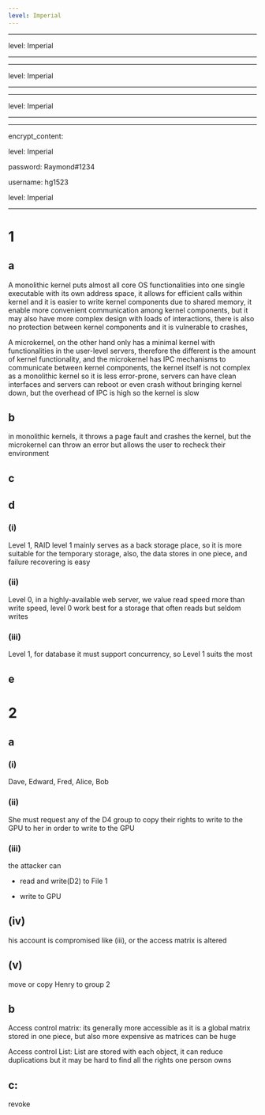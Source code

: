 ```yaml
---
level: Imperial
---
```

---
level: Imperial
---
---
level: Imperial
---
---
level: Imperial
---
---
encrypt_content:
  level: Imperial
  password: Raymond#1234
  username: hg1523
level: Imperial
---

# 1
## a
A monolithic kernel puts almost all core OS functionalities into one single executable with its own address space, it allows for efficient calls within kernel and it is easier to write kernel components due to shared memory, it enable more convenient communication among kernel components,  but it may also have more complex design with loads of interactions, there is also no protection between kernel components and it is vulnerable to crashes,

A microkernel, on the other hand only has a minimal kernel with functionalities in the user-level servers, therefore the different is the amount of kernel functionality, and the microkernel has IPC mechanisms to communicate between kernel components, the kernel itself is not complex as a monolithic kernel so it is less error-prone, servers can have clean interfaces and servers can reboot or even crash without bringing kernel down, but the overhead of IPC is high so the kernel is slow

## b
in monolithic kernels, it throws a page fault and crashes the kernel, but the microkernel can throw an error but allows the user to recheck their environment

## c

## d
### (i)
Level 1, RAID level 1 mainly serves as a back storage place, so it is more suitable for the temporary storage, also, the data stores in one piece, and failure recovering is easy

### (ii)
Level 0, in a highly-available web server, we value read speed more than write speed, level 0 work best for a storage that often reads but seldom writes

### (iii)

Level 1, for database it must support concurrency, so Level 1 suits the most

## e

# 2
## a
### (i)
Dave, Edward, Fred, Alice, Bob
### (ii)
She must request any of the D4 group to copy their rights to write to the GPU to her in order to write to the GPU

### (iii)
the attacker can
- read and write(D2) to File 1
- write to GPU

## (iv)
his account is compromised like (iii), or the access matrix is altered

## (v)
move or copy Henry to group 2

## b
Access control matrix: its generally more accessible as it is a global matrix stored in one piece, but also more expensive as matrices can be huge

Access control List: List are stored with each object, it can reduce duplications but it may be hard to find all the rights one person owns

## c:
revoke 